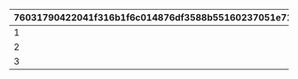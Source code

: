 |76031790422041f316b1f6c014876df3588b55160237051e71183049231924ec|78adf87beb1fe35db94b49c4fa6887132acac0a670c00373f59e27ad96f28919|721602115080a2e085a8a3383e9fdf00aeffc1bab41451d33cf3229220ed6c4a|6ffa3589d72d2d2f744861655046d73276e8eaf81868da9b1daf72eb4b0cd730|828a41bbc852eb33133b06166b61b9e956cd26949135fd3fae24a43d465ca093|91fb2cb39e5ca328b9dc1afa0cba9aca06af95da25cc5871b341ec055a709983|fe0cc33832f8c6f810da00e01c4c746ab2b90467ca4588a2c0f1c808109fe564|7f4e605e44643b5cce222de95b298827b0ff7ce2b6dcfd0a4d33060d1d2eff5f|bbe483bb31a046b2b516258cd47b2102744a37a0bcbb48dce8cef0322c267795|8c1a5619ef1cbc26a2a879800c386fb71143eb8d934f632569a88510fb84df2c|
| --- | --- | --- | --- | --- | --- | --- | --- | --- | --- |
|1|10010001|16|96001|1|bgm_MC043|bgm_MC043|2025/05/15 11:00:00|2025/06/30 10:59:59|2025/07/07 10:59:59|
|2|10020001|16|96002|1|bgm_MC043|bgm_MC043|2025/06/30 11:00:00|2025/08/14 10:59:59|2025/08/21 10:59:59|
|3|10030001|16|96003|2|bgm_MC103|bgm_MC103|2025/08/14 11:00:00|2025/10/13 10:59:59|2025/10/20 10:59:59|